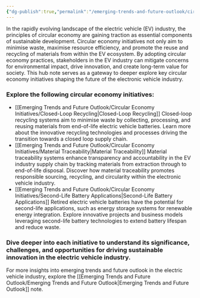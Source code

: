 ```yaml
---
{"dg-publish":true,"permalink":"/emerging-trends-and-future-outlook/circular-economy-initiatives/circular-economy-initiatives/"}
---
```


In the rapidly evolving landscape of the electric vehicle (EV) industry, the principles of circular economy are gaining traction as essential components of sustainable development. Circular economy initiatives not only aim to minimise waste, maximise resource efficiency, and promote the reuse and recycling of materials from within the EV ecosystem. 
By adopting circular economy practices, stakeholders in the EV industry can mitigate concerns for environmental impact, drive innovation, and create long-term value for society. 
This hub note serves as a gateway to deeper explore key circular economy initiatives shaping the future of the electronic vehicle industry. 

### Explore the following circular economy initiatives: 
- [[Emerging Trends and Future Outlook/Circular Economy Initiatives/Closed-Loop Recycling\|Closed-Loop Recycling]]
	Closed-loop recycling systems aim to minimise waste by collecting, processing, and reusing materials from end-of-life electric vehicle batteries. Learn more about the innovative recycling technologies and processes driving the transition towards a closed loop supply chain. 
- [[Emerging Trends and Future Outlook/Circular Economy Initiatives/Material Traceability\|Material Traceability]]
	Material traceability systems enhance transparency and accountability in the EV industry supply chain by tracking materials from extraction through to end-of-life disposal. Discover how material traceability promotes responsible sourcing, recycling, and circularity within the electronic vehicle industry. 
- [[Emerging Trends and Future Outlook/Circular Economy Initiatives/Second-Life Battery Applications\|Second-Life Battery Applications]]
	Retired electric vehicle batteries have the potential for second-life applications, such as energy storage systems for renewable energy integration. Explore innovative projects and business models leveraging second-life battery technologies to extend battery lifespan and reduce waste. 

### Dive deeper into each initiative to understand its significance, challenges, and opportunities for driving sustainable innovation in the electric vehicle industry. 

For more insights into emerging trends and future outlook in the electric vehicle industry, explore the [[Emerging Trends and Future Outlook/Emerging Trends and Future Outlook\|Emerging Trends and Future Outlook]] note. 


